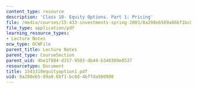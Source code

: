 ```yaml
---
content_type: resource
description: 'Class 10- Equity Options. Part 1: Pricing'
file: /media/courses/15-433-investments-spring-2003/8a208eb589a86bf1bc8d4bffda560900_1543310equityoption1.pdf
file_type: application/pdf
learning_resource_types:
- Lecture Notes
ocw_type: OCWFile
parent_title: Lecture Notes
parent_type: CourseSection
parent_uid: 4be1f884-d157-9503-db44-b340309e0537
resourcetype: Document
title: 1543310equityoption1.pdf
uid: 8a208eb5-89a8-6bf1-bc8d-4bffda560900
---
```


